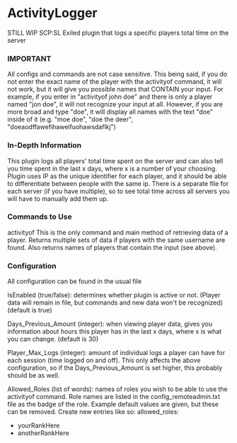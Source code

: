 # ActivityLogger
STILL WIP
SCP:SL Exiled plugin that logs a specific players total time on the server
### IMPORTANT
All configs and commands are not case sensitive. This being said, if you do not enter the exact name of the player with the activityof command, it will not work, but it will give you possible names that CONTAIN your input. For example, if you enter in "activityof john doe" and there is only a player named "jon doe", it will not recognize your input at all. However, if you are more broad and type "doe", it will display all names with the text "doe" inside of it (e.g. "moe doe", "doe the deer", "doeaodffawefihaweifuohawsdaflkj")
### In-Depth Information
This plugin logs all players' total time spent on the server and can also tell you time spent in the last x days, where x is a number of your choosing.
Plugin uses IP as the unique identifier for each player, and it should be able to differentiate between people with the same ip.
There is a separate file for each server (if you have multiple), so to see total time across all servers you will have to manually add them up.
### Commands to Use
activityof <player> 
This is the only command and main method of retrieving data of a player. Returns multiple sets of data if players with the same username are found. Also returns names of players that contain the input (see above).
### Configuration
All configuration can be found in the usual file

IsEnabled (true/false): determines whether plugin is active or not. (Player data will remain in file, but commands and new data won't be recognized) (default is true)

Days_Previous_Amount (integer): when viewing player data, gives you information about hours this player has in the last x days, where x is what you can change. (default is 30)

Player_Max_Logs (integer): amount of individual logs a player can have for each session (time logged on and off). 
This only affects the above configuration, so if the Days_Previous_Amount is set higher, this probably should be as well. 

Allowed_Roles (list of words): names of roles you wish to be able to use the activityof command. Role names are listed in the config_remoteadmin.txt file as the badge of the role. Example default values are given, but these can be removed. Create new entries like so:
allowed_roles:
  - yourRankHere
  - anotherRankHere
   

